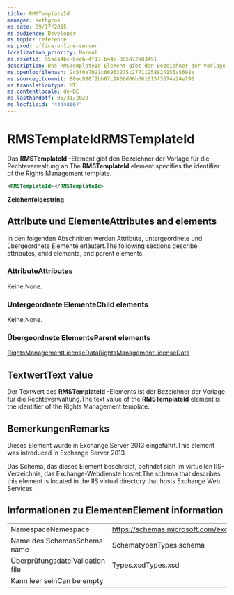 ```yaml
---
title: RMSTemplateId
manager: sethgros
ms.date: 09/17/2015
ms.audience: Developer
ms.topic: reference
ms.prod: office-online-server
localization_priority: Normal
ms.assetid: 95aca4bc-beeb-4f13-b44c-885d72a83491
description: Das RMSTemplateId-Element gibt den Bezeichner der Vorlage für die Rechteverwaltung an.
ms.openlocfilehash: 2c5f0e7b21c66963275c27711258824155a5698e
ms.sourcegitcommit: 88ec988f2bb67c1866d06b361615f3674a24e795
ms.translationtype: MT
ms.contentlocale: de-DE
ms.lasthandoff: 05/31/2020
ms.locfileid: "44448667"
---
```

# <a name="rmstemplateid"></a><span data-ttu-id="50b00-103">RMSTemplateId</span><span class="sxs-lookup"><span data-stu-id="50b00-103">RMSTemplateId</span></span>

<span data-ttu-id="50b00-104">Das **RMSTemplateId** -Element gibt den Bezeichner der Vorlage für die Rechteverwaltung an.</span><span class="sxs-lookup"><span data-stu-id="50b00-104">The **RMSTemplateId** element specifies the identifier of the Rights Management template.</span></span> 
  
```XML
<RMSTemplateId></RMSTemplateId>
```

 <span data-ttu-id="50b00-105">**Zeichenfolge**</span><span class="sxs-lookup"><span data-stu-id="50b00-105">**string**</span></span>
## <a name="attributes-and-elements"></a><span data-ttu-id="50b00-106">Attribute und Elemente</span><span class="sxs-lookup"><span data-stu-id="50b00-106">Attributes and elements</span></span>

<span data-ttu-id="50b00-107">In den folgenden Abschnitten werden Attribute, untergeordnete und übergeordnete Elemente erläutert.</span><span class="sxs-lookup"><span data-stu-id="50b00-107">The following sections describe attributes, child elements, and parent elements.</span></span>
  
### <a name="attributes"></a><span data-ttu-id="50b00-108">Attribute</span><span class="sxs-lookup"><span data-stu-id="50b00-108">Attributes</span></span>

<span data-ttu-id="50b00-109">Keine.</span><span class="sxs-lookup"><span data-stu-id="50b00-109">None.</span></span>
  
### <a name="child-elements"></a><span data-ttu-id="50b00-110">Untergeordnete Elemente</span><span class="sxs-lookup"><span data-stu-id="50b00-110">Child elements</span></span>

<span data-ttu-id="50b00-111">Keine.</span><span class="sxs-lookup"><span data-stu-id="50b00-111">None.</span></span>
  
### <a name="parent-elements"></a><span data-ttu-id="50b00-112">Übergeordnete Elemente</span><span class="sxs-lookup"><span data-stu-id="50b00-112">Parent elements</span></span>

[<span data-ttu-id="50b00-113">RightsManagementLicenseData</span><span class="sxs-lookup"><span data-stu-id="50b00-113">RightsManagementLicenseData</span></span>](rightsmanagementlicensedata.md)
  
## <a name="text-value"></a><span data-ttu-id="50b00-114">Textwert</span><span class="sxs-lookup"><span data-stu-id="50b00-114">Text value</span></span>

<span data-ttu-id="50b00-115">Der Textwert des **RMSTemplateId** -Elements ist der Bezeichner der Vorlage für die Rechteverwaltung.</span><span class="sxs-lookup"><span data-stu-id="50b00-115">The text value of the **RMSTemplateId** element is the identifier of the Rights Management template.</span></span> 
  
## <a name="remarks"></a><span data-ttu-id="50b00-116">Bemerkungen</span><span class="sxs-lookup"><span data-stu-id="50b00-116">Remarks</span></span>

<span data-ttu-id="50b00-117">Dieses Element wurde in Exchange Server 2013 eingeführt.</span><span class="sxs-lookup"><span data-stu-id="50b00-117">This element was introduced in Exchange Server 2013.</span></span>
  
<span data-ttu-id="50b00-118">Das Schema, das dieses Element beschreibt, befindet sich im virtuellen IIS-Verzeichnis, das Exchange-Webdienste hostet.</span><span class="sxs-lookup"><span data-stu-id="50b00-118">The schema that describes this element is located in the IIS virtual directory that hosts Exchange Web Services.</span></span>
  
## <a name="element-information"></a><span data-ttu-id="50b00-119">Informationen zu Elementen</span><span class="sxs-lookup"><span data-stu-id="50b00-119">Element information</span></span>

|||
|:-----|:-----|
|<span data-ttu-id="50b00-120">Namespace</span><span class="sxs-lookup"><span data-stu-id="50b00-120">Namespace</span></span>  <br/> |https://schemas.microsoft.com/exchange/services/2006/types  <br/> |
|<span data-ttu-id="50b00-121">Name des Schemas</span><span class="sxs-lookup"><span data-stu-id="50b00-121">Schema name</span></span>  <br/> |<span data-ttu-id="50b00-122">Schematypen</span><span class="sxs-lookup"><span data-stu-id="50b00-122">Types schema</span></span>  <br/> |
|<span data-ttu-id="50b00-123">Überprüfungsdatei</span><span class="sxs-lookup"><span data-stu-id="50b00-123">Validation file</span></span>  <br/> |<span data-ttu-id="50b00-124">Types.xsd</span><span class="sxs-lookup"><span data-stu-id="50b00-124">Types.xsd</span></span>  <br/> |
|<span data-ttu-id="50b00-125">Kann leer sein</span><span class="sxs-lookup"><span data-stu-id="50b00-125">Can be empty</span></span>  <br/> ||
   

